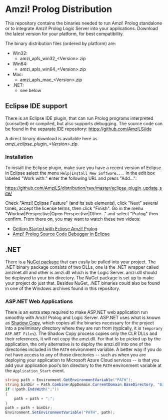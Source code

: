 # Amzi! Prolog Distribution
This repository contains the binaries needed to run Amzi! Prolog standalone or to integrate Amzi! Prolog Logic Server into your applications.
Download the latest version for your platform, for best compatibility.

The binary distribution files (ordered by platform) are:
- Win32:
  - amzi_apls_win32_\<Version>.zip
- Win64:
  - amzi_apls_win64_\<Version>.zip
- Mac:
  - amzi_apls_mac_\<Version>.zip
- .NET:
  - see below

## Eclipse IDE support
There is an Eclipse IDE plugin, that can run Prolog programs interpreted (consulted) or compiled, but also supports debugging.
The source code can be found in the separate IDE repository: https://github.com/AmziLS/ide

A direct binary download is available here as *amzi_eclipse_plugin_\<Version>.zip*.
### Installation
To install the Eclipse plugin, make sure you have a recent version of Eclipse. In Eclipse select the menu ```Help|Install New Software...```. In the edit box labeled "Work with:" enter the following URL and press "Add...":

https://github.com/AmziLS/distribution/raw/master/eclipse_plugin_update_site/

Check "Amzi! Eclipse Feature" (and its sub elements), click "Next" several times, accept the license terms, then click "Finish".
Go in the menu "Window|Perspective|Open Perspective|Other..." and select "Prolog" then confirm.
From there on, you may want to watch these two videos:

- [Getting Started with Eclipse Amzi! Prolog](https://www.youtube.com/watch?v=EMxLnn2I9yo)
- [Amzi! Prolog Source Code Debugger in Eclipse](https://www.youtube.com/watch?v=fewTmnarfu8)

## .NET
There is a [NuGet package](https://www.nuget.org/packages/amzinet/0.1.0) that can easily be pulled into your project. The .NET binary package consists of two DLLs, one is the .NET wrapper called amzinet.dll and other is amzi.dll which is the Logic Server. amzi.dll should be deployed to your bin directory. The NuGet package is set up to make your project do just that. Besides NuGet, .NET binaries could also be found in one of the Windows archives found in this repository.

### ASP.NET Web Applications
There is an extra step required to make ASP.NET web application run smoothly with Amzi! Prolog and Logic Server. ASP.NET uses what is known as [Shadow Copy](https://en.wikipedia.org/wiki/Shadow_Copy), which copies all the binaries necessary for the project into a preliminary directory where they are run from (typically, it is `Temporary ASP.NET Files`). The Shadow Copy process copies only the CLR DLLs and their references, it will not copy the amzi.dll. For that to be picked up by the application, the only alternative is to deploy the amzi.dll into one of the directories included in the `PATH` environment variable. A better way if you do not have access to any of those directories -- such as when you are deploying your application to Microsoft Azure Cloud services -- is that you add your application pool's bin directory to the `PATH` environment variable at the `Application_Start` event.

```csharp
string path = Environment.GetEnvironmentVariable("PATH");
string binDir = Path.Combine(AppDomain.CurrentDomain.BaseDirectory, "Bin");
if (!path.EndsWith(";"))
{
    path = path + ";";
}
path = path + binDir;
Environment.SetEnvironmentVariable("PATH", path);
```

